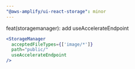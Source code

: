 ```yaml
---
"@aws-amplify/ui-react-storage": minor
---
```


feat(storagemanager): add useAccelerateEndpoint

```jsx
<StorageManager
  acceptedFileTypes={['image/*']}
  path="public/"
  useAccelerateEndpoint
/>
```
